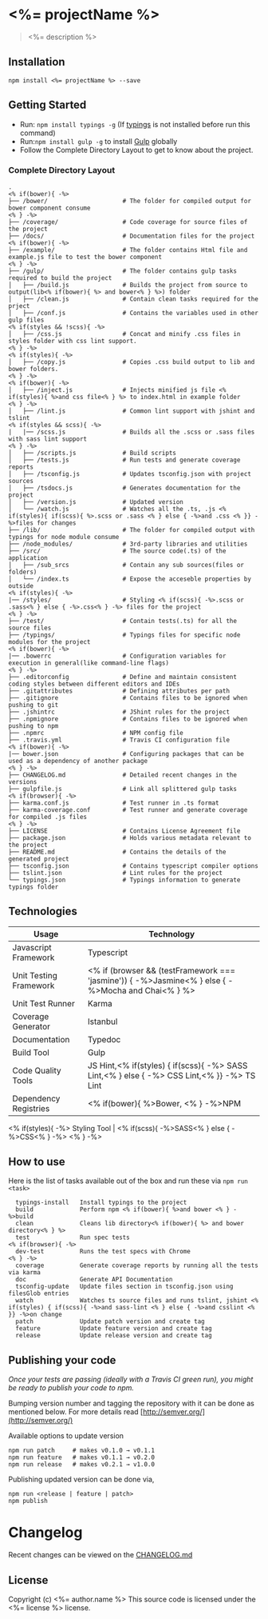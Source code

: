 # <%= projectName %> 
> <%= description %>

## Installation

```
npm install <%= projectName %> --save
```

## Getting Started

* Run: `npm install typings -g` (If [typings](https://www.npmjs.com/package/typings) is not installed before run this command)
* Run:`npm install gulp -g` to install [Gulp](https://www.npmjs.com/package/gulp) globally
* Follow the Complete Directory Layout to get to know about the project.

### Complete Directory Layout

```
.
<% if(bower){ -%>
├── /bower/                     # The folder for compiled output for bower component consume
<% } -%>
├── /coverage/                  # Code coverage for source files of the project
├── /docs/                      # Documentation files for the project
<% if(bower){ -%>
├── /example/                   # The folder contains Html file and example.js file to test the bower component
<% } -%>
├── /gulp/                      # The folder contains gulp tasks required to build the project
│   ├── /build.js               # Builds the project from source to output(lib<% if(bower){ %> and bower<% } %>) folder
│   ├── /clean.js               # Contain clean tasks required for the prject
│   ├── /conf.js                # Contains the variables used in other gulp files
<% if(styles && !scss){ -%>
│   ├── /css.js                 # Concat and minify .css files in styles folder with css lint support.
<% } -%>
<% if(styles){ -%>
│   ├── /copy.js                # Copies .css build output to lib and bower folders.
<% } -%>
<% if(bower){ -%>
│   ├── /inject.js              # Injects minified js file <% if(styles){ %>and css file<% } %> to index.html in example folder
<% } -%>
│   ├── /lint.js                # Common lint support with jshint and tslint
<% if(styles && scss){ -%>
|   |── /scss.js                # Builds all the .scss or .sass files with sass lint support
<% } -%>
│   ├── /scripts.js             # Build scripts
│   ├── /tests.js               # Run tests and generate coverage reports
│   ├── /tsconfig.js            # Updates tsconfig.json with project sources
│   ├── /tsdocs.js              # Generates documentation for the project
│   ├── /version.js             # Updated version
│   └── /watch.js               # Watches all the .ts, .js <% if(styles){ if(scss){ %>.scss or .sass <% } else { -%>and .css <% }} -%>files for changes
├── /lib/                       # The folder for compiled output with typings for node module consume
├── /node_modules/              # 3rd-party libraries and utilities
├── /src/                       # The source code(.ts) of the application
│   ├── /sub_srcs               # Contain any sub sources(files or folders)
│   └── /index.ts               # Expose the acceseble properties by outside
<% if(styles){ -%>
|── /styles/                    # Styling <% if(scss){ -%>.scss or .sass<% } else { -%>.css<% } -%> files for the project
<% } -%>
├── /test/                      # Contain tests(.ts) for all the source files
├── /typings/                   # Typings files for specific node modules for the project
<% if(bower){ -%>
|── .bowerrc                    # Configuration variables for execution in general(like command-line flags)
<% } -%>
├── .editorconfig               # Define and maintain consistent coding styles between different editors and IDEs
├── .gitattributes              # Defining attributes per path
├── .gitignore                  # Contains files to be ignored when pushing to git
├── .jshintrc                   # JShint rules for the project
├── .npmignore                  # Contains files to be ignored when pushing to npm
├── .npmrc                      # NPM config file
├── .travis.yml                 # Travis CI configuration file
<% if(bower){ -%>
|── bower.json                  # Configuring packages that can be used as a dependency of another package
<% } -%>
├── CHANGELOG.md                # Detailed recent changes in the versions
├── gulpfile.js                 # Link all splittered gulp tasks  
<% if(browser){ -%>
├── karma.conf.js               # Test runner in .ts format
├── karma-coverage.conf         # Test runner and generate coverage for compiled .js files
<% } -%>
├── LICENSE                     # Contains License Agreement file
├── package.json                # Holds various metadata relevant to the project
├── README.md                   # Contains the details of the generated project
├── tsconfig.json               # Contains typescript compiler options
├── tslint.json                 # Lint rules for the project
└── typings.json                # Typings information to generate typings folder
```

## Technologies

Usage          	            | Technology
--------------------------	| --------------------------
Javascript Framework        | Typescript
Unit Testing Framework     	| <% if (browser && (testFramework === 'jasmine')) { -%>Jasmine<% } else { -%>Mocha and Chai<% } %>
Unit Test Runner           	| Karma
Coverage Generator         	| Istanbul
Documentation              	| Typedoc
Build Tool                	| Gulp
Code Quality Tools         	| JS Hint,<% if(styles) { if(scss){ -%> SASS Lint,<% } else { -%> CSS Lint,<% }} -%> TS Lint
Dependency Registries      	| <% if(bower){ %>Bower, <% } -%>NPM
<% if(styles){ -%>
Styling Tool            	  | <% if(scss){ -%>SASS<% } else { -%>CSS<% } -%>
<% } -%>

## How to use

Here is the list of tasks available out of the box and run these via `npm run <task>`
```
  typings-install   Install typings to the project
  build             Perform npm <% if(bower){ %>and bower <% } -%>build
  clean             Cleans lib directory<% if(bower){ %> and bower directory<% } %>
  test              Run spec tests
<% if(browser){ -%>
  dev-test          Runs the test specs with Chrome
<% } -%>
  coverage          Generate coverage reports by running all the tests via karma
  doc               Generate API Documentation
  tsconfig-update   Update files section in tsconfig.json using filesGlob entries
  watch             Watches ts source files and runs tslint, jshint <% if(styles) { if(scss){ -%>and sass-lint <% } else { -%>and csslint <% }} -%>on change
  patch             Update patch version and create tag
  feature           Update feature version and create tag
  release           Update release version and create tag
```

## Publishing your code

*Once your tests are passing (ideally with a Travis CI green run), you might be ready to publish your code to npm.*

Bumping version number and tagging the repository with it can be done as mentioned below.
For more details read [http://semver.org/](http://semver.org/)
 
Available options to update version 
```  
npm run patch     # makes v0.1.0 → v0.1.1
npm run feature   # makes v0.1.1 → v0.2.0
npm run release   # makes v0.2.1 → v1.0.0
```
Publishing updated version can be done via,
```
npm run <release | feature | patch>
npm publish
```

# Changelog
Recent changes can be viewed on the [CHANGELOG.md](CHANGELOG.md)

## License

Copyright (c) <%= author.name %>
This source code is licensed under the <%= license %> license.
